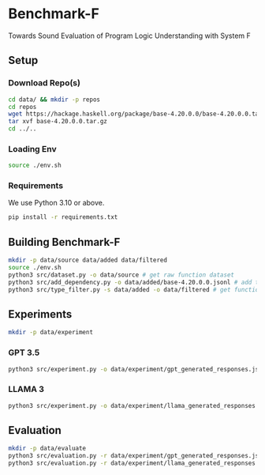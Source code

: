 # Benchmark-F

Towards Sound Evaluation of Program Logic Understanding with System F

## Setup

### Download Repo(s)

```sh
cd data/ && mkdir -p repos
cd repos
wget https://hackage.haskell.org/package/base-4.20.0.0/base-4.20.0.0.tar.gz
tar xvf base-4.20.0.0.tar.gz
cd ../..
```

### Loading Env

```sh
source ./env.sh
```

### Requirements

We use Python 3.10 or above.

```sh
pip install -r requirements.txt
```

## Building Benchmark-F

```sh
mkdir -p data/source data/added data/filtered
source ./env.sh
python3 src/dataset.py -o data/source # get raw function dataset
python3 src/add_dependency.py -o data/added/base-4.20.0.0.jsonl # add type dependencies
python3 src/type_filter.py -s data/added -o data/filtered # get functions with type we want :)
```

## Experiments

```sh
mkdir -p data/experiment
```

### GPT 3.5

```sh
python3 src/experiment.py -o data/experiment/gpt_generated_responses.jsonl -m gpt-3.5-turbo -a "please replace with your openai api key" # call OpenAI API to generate type signature
```

### LLAMA 3

```sh
python3 src/experiment.py -o data/experiment/llama_generated_responses.jsonl -m llama3-8b-8192 -a "please replace with your groq api key" # call Groq API to generate type signature
```

## Evaluation

```sh
mkdir -p data/evaluate
python3 src/evaluation.py -r data/experiment/gpt_generated_responses.jsonl -o data/evaluate/gpt_evaluation_result.jsonl # evaluate the results of GPT 3.5
python3 src/evaluation.py -r data/experiment/llama_generated_responses.jsonl -o data/evaluate/llama_evaluation_result.jsonl # evaluate the results of GPT 3.5
```
